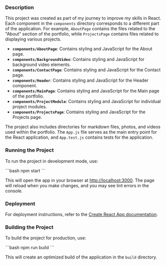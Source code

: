 ### Description

This project was created as part of my journey to improve my skills in React. Each component in the `components` directory corresponds to a different part of the application. For example, `AboutPage` contains the files related to the "About" section of the portfolio, while `ProjectsPage` contains files related to displaying various projects.

- **`components/AboutPage`**: Contains styling and JavaScript for the About page.
- **`components/BackgroundVideo`**: Contains styling and JavaScript for background video elements.
- **`components/ContactPage`**: Contains styling and JavaScript for the Contact page.
- **`components/Header`**: Contains styling and JavaScript for the Header component.
- **`components/MainPage`**: Contains styling and JavaScript for the Main page of the portfolio.
- **`components/ProjectModule`**: Contains styling and JavaScript for individual project modules.
- **`components/ProjectsPage`**: Contains styling and JavaScript for the Projects page.

The project also includes directories for markdown files, photos, and videos used within the portfolio. The `App.js` file serves as the main entry point for the React application, and `App.test.js` contains tests for the application.

### Running the Project

To run the project in development mode, use:

\`\`\`bash
npm start
\`\`\`

This will open the app in your browser at [http://localhost:3000](http://localhost:3000). The page will reload when you make changes, and you may see lint errors in the console.

### Deployment

For deployment instructions, refer to the [Create React App documentation](https://facebook.github.io/create-react-app/docs/deployment).

### Building the Project

To build the project for production, use:

\`\`\`bash
npm run build
\`\`\`

This will create an optimized build of the application in the `build` directory.
